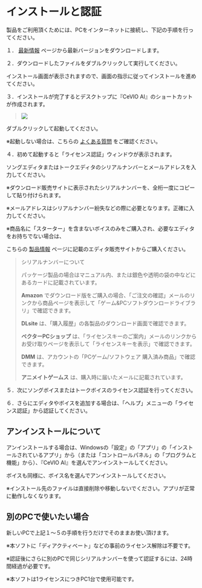 


インストールと認証
=========


  


 製品をご利用頂くためには、PCをインターネットに接続し、下記の手順を行ってください。
   

  

 １．
 [最新情報](https://cevio.jp/guide/cevio_ai/) 
 ページから最新バージョンをダウンロードします。
   

  

 ２．ダウンロードしたファイルをダブルクリックして実行してください。
   

 インストール画面が表示されますので、画面の指示に従ってインストールを進めてください。
   

  

 ３．インストールが完了するとデスクトップに『CeVIO AI』のショートカットが作成されます。
   


> ![](../../image/icon.png)


 ダブルクリックして起動してください。
   

 ※起動しない場合は、こちらの
 [よくある質問](https://cevio.jp/guide/cevio_ai/faq/) 
 をご確認ください。
   

  

 ４．初めて起動すると「ライセンス認証」ウィンドウが表示されます。
   

 ソングエディタまたはトークエディタのシリアルナンバーとメールアドレスを入力してください。
   

 ※ダウンロード販売サイトに表示されたシリアルナンバーを、全桁一度にコピーして貼り付けられます。
   

 ※メールアドレスはシリアルナンバー紛失などの際に必要となります。正確に入力してください。
   

 ※商品名に「スターター」を含まないボイスのみをご購入され、必要なエディタをお持ちでない場合は、
   

 こちらの
 [製品情報](https://cevio.jp/products_cevio_ai/) 
 ページに記載のエディタ販売サイトからご購入ください。
   


> シリアルナンバーについて
>  
> 
>  パッケージ製品の場合はマニュアル内、または銀色や透明の袋の中などにあるカードに記載されています。
>    
> 
> **Amazon** 
>  でダウンロード版をご購入の場合、「ご注文の確認」メールのリンクから商品ページを表示して「ゲーム\&PCソフトダウンロードライブラリ」で確認できます。
>    
> 
> **DLsite** 
>  は、「購入履歴」の各製品のダウンロード画面で確認できます。
>    
> 
> **ベクターPCショップ** 
>  は、「ライセンスキーのご案内」メールのリンクからお受け取りページを表示して「ライセンスキーを表示」で確認できます。
>    
> 
> **DMM** 
>  は、アカウントの「PCゲーム/ソフトウェア 購入済み商品」で確認できます。
>    
> 
> **アニメイトゲームス** 
>  は、購入時に届いたメールに記載されています。


 ５．次にソングボイスまたはトークボイスのライセンス認証を行ってください。
   

  

 ６．さらにエディタやボイスを追加する場合は、「ヘルプ」メニューの「ライセンス認証」から認証してください。
   

アンインストールについて
------------


 アンインストールする場合は、Windowsの「設定」の「アプリ」の「インストールされているアプリ」から（または「コントロールパネル」の「プログラムと機能」から）、『CeVIO AI』を選んでアンインストールしてください。
   

 ボイスも同様に、ボイス名を選んでアンインストールしてください。
   


 ※インストール先のファイルは直接削除や移動しないでください。アプリが正常に動作しなくなります。
 
  

別のPCで使いたい場合
-----------


 新しいPCで上記１～５の手順を行うだけでそのままお使い頂けます。
   

 ※本ソフトに「ディアクティベート」などの事前のライセンス解除は不要です。
   

 ※認証後にさらに別のPCで同じシリアルナンバーを使って認証するには、24時間経過が必要です。
   

 ※本ソフトは1ライセンスにつきPC1台で使用可能です。
   





